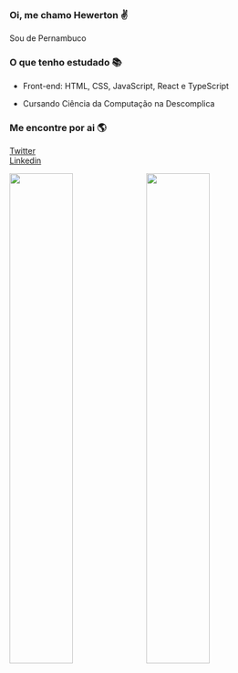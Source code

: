### Oi, me chamo Hewerton ✌️
Sou de Pernambuco

### O que tenho estudado 📚
- Front-end: HTML, CSS, JavaScript, React e TypeScript 

- Cursando Ciência da Computação na Descomplica

### Me encontre por ai 🌎

[Twitter](https://twitter.com/hewertonsoares)<br>
[Linkedin](www.linkedin.com/in/hewertonsoares)


<img align='left' width='47%' src='https://github-readme-stats.vercel.app/api/top-langs/?username=Lutefd&layout=compact&langs_count=6&theme=dracula' />

<img align='left' width='47%' src='https://github-readme-stats.vercel.app/api?username=sherlockzen&count_private=true&show_icons=true&theme=cobalt2'/>
